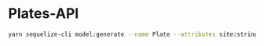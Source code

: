 # Plates-API

```bash
yarn sequelize-cli model:generate --name Plate --attributes site:string,plate:string,brand:string,model:string,owner:string,color:string

```